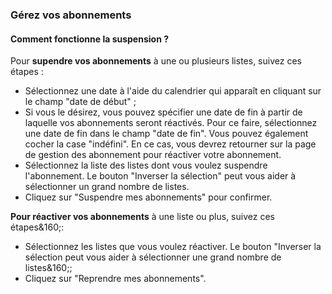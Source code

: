 ### Gérez vos abonnements

#### Comment fonctionne la suspension ?

Pour **supendre vos abonnements** à une ou plusieurs listes, suivez ces étapes :

-   Sélectionnez une date à l'aide du calendrier qui apparaît en cliquant sur le champ "date de début" ;
-   Si vous le désirez, vous pouvez spécifier une date de fin à partir de laquelle vos abonnements seront réactivés. Pour ce faire, sélectionnez une date de fin dans le champ "date de fin". Vous pouvez également cocher la case "indéfini". En ce cas, vous devrez retourner sur la page de gestion des abonnement pour réactiver votre abonnement.
-   Sélectionnez la liste des listes dont vous voulez suspendre l'abonnement. Le bouton "Inverser la sélection" peut vous aider à sélectionner un grand nombre de listes.
-   Cliquez sur "Suspendre mes abonnements" pour confirmer.

**Pour réactiver vos abonnements** à une liste ou plus, suivez ces étapes&160;:

-   Sélectionnez les listes que vous voulez réactiver. Le bouton "Inverser la sélection peut vous aider à sélectionner une grand nombre de listes&160;;
-   Cliquez sur "Reprendre mes abonnements".

